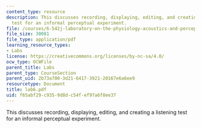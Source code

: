 ```yaml
---
content_type: resource
description: This discusses recording, displaying, editing, and creating a listening
  test for an informal perceptual experiment.
file: /courses/6-542j-laboratory-on-the-physiology-acoustics-and-perception-of-speech-fall-2005/f65abf29c9359d8dc54fef97a6f8ee37_lab6.pdf
file_size: 30081
file_type: application/pdf
learning_resource_types:
- Labs
license: https://creativecommons.org/licenses/by-nc-sa/4.0/
ocw_type: OCWFile
parent_title: Labs
parent_type: CourseSection
parent_uid: 2b73a700-3d21-6417-3921-20167e6a6ee9
resourcetype: Document
title: lab6.pdf
uid: f65abf29-c935-9d8d-c54f-ef97a6f8ee37
---
```

This discusses recording, displaying, editing, and creating a listening test for an informal perceptual experiment.
